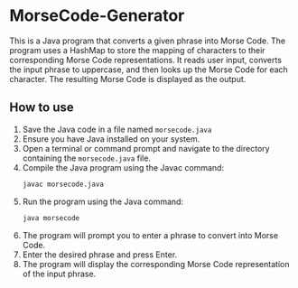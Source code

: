 # MorseCode-Generator

This is a Java program that converts a given phrase into Morse Code. The program uses a HashMap to store the mapping of characters to their corresponding Morse Code representations. It reads user input, converts the input phrase to uppercase, and then looks up the Morse Code for each character. The resulting Morse Code is displayed as the output.

## How to use
1. Save the Java code in a file named `morsecode.java`
2. Ensure you have Java installed on your system.
3. Open a terminal or command prompt and navigate to the directory containing the `morsecode.java` file.
4. Compile the Java program using the Javac command:
   ```bash
   javac morsecode.java
   ```
5. Run the program using the Java command:
   ```bash
   java morsecode
   ```
6. The program will prompt you to enter a phrase to convert into Morse Code.
7. Enter the desired phrase and press Enter.
8. The program will display the corresponding Morse Code representation of the input phrase.
